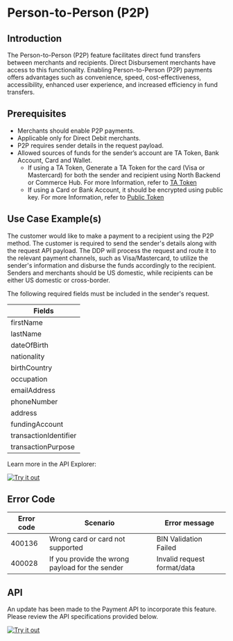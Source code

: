 # Person-to-Person (P2P)

## Introduction

The Person-to-Person (P2P) feature facilitates direct fund transfers between merchants and recipients. Direct Disbursement merchants have access to this functionality. Enabling Person-to-Person (P2P) payments offers advantages such as convenience, speed, cost-effectiveness, accessibility, enhanced user experience, and increased efficiency in fund transfers.

## Prerequisites

- Merchants should enable P2P payments.
- Applicable only for Direct Debit merchants.
- P2P requires sender details in the request payload.
- Allowed sources of funds for the sender’s account are TA Token, Bank Account, Card and Wallet.
  - If using a TA Token, Generate a TA Token for the card (Visa or Mastercard) for both the sender and recipient using North Backend or Commerce Hub. For more Information, refer to [TA Token](../docs/?path=docs/troubleshooting/tokens.md)
  - If using a Card or Bank Account, it should be encrypted using public key. For more Information, refer to [Public Token](../docs/?path=docs/interactive-guide/apiflow.md#step-2a-create-a-public-token)

## Use Case Example(s)

The customer would like to make a payment to a recipient using the P2P method. The customer is required to send the sender's details along with the request API payload. The DDP will process the request and route it to the relevant payment channels, such as Visa/Mastercard, to utilize the sender's information and disburse the funds accordingly to the recipient. Senders and merchants should be US domestic, while recipients can be either US domestic or cross-border.

The following required fields must be included in the sender's request.

| Fields|
|---------------------|
| firstName|
| lastName|
| dateOfBirth|
| nationality|
| birthCountry|
| occupation|
| emailAddress|
| phoneNumber|
| address|
| fundingAccount|
| transactionIdentifier|
| transactionPurpose|

Learn more in the API Explorer:

[![Try it out](../../../../assets/images/button.png)](../api/?type=post&path=/ddp/v1/payments)

## Error Code

| Error code |  Scenario| Error message|
|------------|------------------------------------|--------------------|
| 400136|  Wrong card or card not supported   | BIN Validation Failed  |
| 400028|  If you provide the wrong payload for the sender   | Invalid request format/data |

## API

An update has been made to the Payment API to incorporate this feature. Please review the API specifications provided below.

[![Try it out](../../../../assets/images/button.png)](../api/?type=post&path=/ddp/v1/payments)
